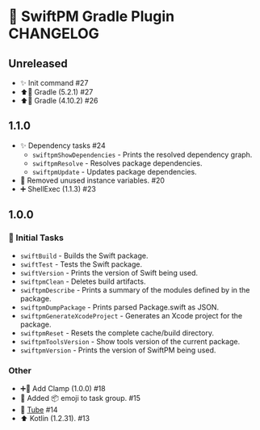 # 📝 SwiftPM Gradle Plugin CHANGELOG

## Unreleased

- ✨ Init command #27
- ⬆️🐘 Gradle (5.2.1) #27
- ⬆️🐘 Gradle (4.10.2) #26

## 1.1.0

- ✨ Dependency tasks #24
   - `swiftpmShowDependencies` - Prints the resolved dependency graph.
   - `swiftpmResolve` - Resolves package dependencies.
   - `swiftpmUpdate` - Updates package dependencies.
- 🚨 Removed unused instance variables. #20
- ➕ ShellExec (1.1.3) #23

## 1.0.0

### 🎉 Initial Tasks

- `swiftBuild` - Builds the Swift package.
- `swiftTest` - Tests the Swift package.
- `swiftVersion` - Prints the version of Swift being used.
- `swiftpmClean` - Deletes build artifacts.
- `swiftpmDescribe` - Prints a summary of the modules defined by in the package.
- `swiftpmDumpPackage` - Prints parsed Package.swift as JSON.
- `swiftpmGenerateXcodeProject` - Generates an Xcode project for the package.
- `swiftpmReset` - Resets the complete cache/build directory.
- `swiftpmToolsVersion` - Show tools version of the current package.
- `swiftpmVersion` - Prints the version of SwiftPM being used.

### Other

- ➕🔌 Add Clamp (1.0.0) #18
- 📝 Added 📦 emoji to task group. #15
- 🚰 [Tube](https://github.com/phatblat/Tube) #14
- ⬆️ Kotlin (1.2.31). #13
